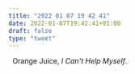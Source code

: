 ```yaml
---
title: "2022 01 07 19 42 41"
date: 2022-01-07T19:42:41+01:00
draft: false
type: "tweet"
---
```

<a href="" class="iconfont icon-music" title="rss"></a> &nbsp; Orange Juice, *I Can't Help Myself*.
